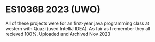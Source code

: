 # ES1036B 2023 (UWO)
All of these projects were for an first-year java programming class at western with Quazi (used IntelliJ IDEA). As fair as I remember they all recieved 100%. Uploaded and Archived Nov 2023
